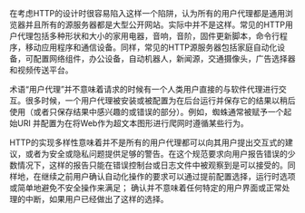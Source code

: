 在考虑HTTP的设计时很容易陷入这样一个陷阱，认为所有的用户代理都是通用浏览器并且所有的源服务器都是大型公开网站。实际中并不是这样。常见的HTTP用户代理包括多种形状和大小的家用电器，音响，音阶，固件更新脚本，命令行程序，移动应用程序和通信设备。同样，常见的HTTP源服务器包括家庭自动化设备，可配置网络组件，办公设备，自动机器人，新闻源，交通摄像头，广告选择器和视频传送平台。

术语“用户代理”并不意味着请求的时候有一个人类用户直接的与软件代理进行交互。很多时候，一个用户代理被安装或被配置为在后台运行并保存它的结果以稍后使用（或者只保存结果中感兴趣的或错误的部分）。例如，蜘蛛通常被赋予一个起始URI
并配置为在将Web作为超文本图形进行爬网时遵循某些行为。

HTTP的实现多样性意味着并不是所有的用户代理都可以向其用户提出交互式的建议，或者为安全或隐私问题提供足够的警告。在这个规范要求向用户报告错误的少数情况下，这样的报告只能在错误控制台或日志文件中被观察到是可以接受的。同样地，在继续之前用户确认自动化操作的要求可以通过提前配置选择，运行时选项或简单地避免不安全操作来满足； 确认并不意味着任何特定的用户界面或正常处理的中断，如果用户已经做出了这样的选择。